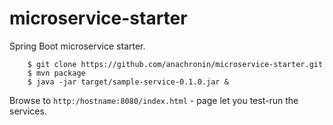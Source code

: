 # microservice-starter
Spring Boot microservice starter.

        $ git clone https://github.com/anachronin/microservice-starter.git
        $ mvn package
        $ java -jar target/sample-service-0.1.0.jar & 

Browse to <code>http:/hostname:8080/index.html</code> - page let you test-run the services.
